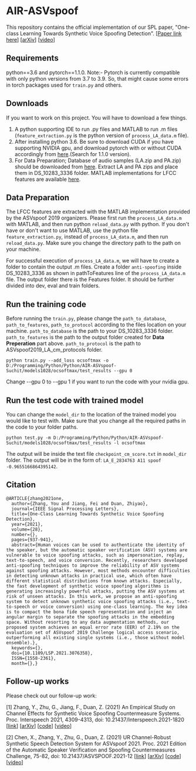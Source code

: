 AIR-ASVspoof
===============
This repository contains the official implementation of our SPL paper, "One-class Learning Towards Synthetic Voice Spoofing Detection".
[[Paper link here](https://ieeexplore.ieee.org/document/9417604)] [[arXiv](https://arxiv.org/pdf/2010.13995.pdf)] [[video](https://www.youtube.com/watch?v=pX9aq8CaIvk)]
## Requirements
python==3.6 and pytorch==1.1.0.
Note:- Pytorch is currently compatible with only python versions from 3.7 to 3.9. So, that might cause some errors in torch packages used for `train.py` and others.

## Downloads
If you want to work on this project. You will have to download a few things.
1. A python supporting IDE to run .py files and MATLAB to run .m files (`feature_extraction.py` is the python version of `process_LA_data.m` file).
2. After installing python 3.6. Be sure to download CUDA if you have supporting NVIDIA gpu, and download pytorch with or without CUDA accordingly from [here](https://pytorch.org/get-started/previous-versions/).(Search for 1.1.0 version).
3. For Data Preparation; Database of audio samples (LA.zip and PA.zip) should be downloaded from [here](https://datashare.ed.ac.uk/handle/10283/3336). Extract LA and PA zips and place them in DS_10283_3336 folder.
   MATLAB implementations for LFCC features are available [here](https://www.asvspoof.org/index2019.html). 
## Data Preparation
The LFCC features are extracted with the MATLAB implementation provided by the ASVspoof 2019 organizers. Please first run the `process_LA_data.m` with MATLAB, and then run python `reload_data.py` with python.
If you don't have or don't want to use MATLAB, use the python file `feature_extraction.py`, instead of `process_LA_data.m`, and then run `reload_data.py`.
Make sure you change the directory path to the path on your machine.

For successful execution of `process_LA_data.m`, we will have to create a folder to contain the output .m files. Create a folder `anti-spoofing` inside DS_10283_3336 as shown in pathToFeatures line of the `process_LA_data.m` file. The output folder there is the Features folder. It should be further divided into dev, eval and train folders.
## Run the training code
Before running the `train.py`, please change the `path_to_database`, `path_to_features`, `path_to_protocol` according to the files location on your machine.
`path_to_database` is the path to your DS_10283_3336 folder. `path_to_features` is the path to the output folder created for **Data Preperation** part above. `path_to_protocol` is the path to ASVspoof2019_LA_cm_protocols folder.
```
python train.py --add_loss ocsoftmax -o D:/Programming/Python/Python/AIR-ASVspoof-Suchit/models1028/ocsoftmax/test_results --gpu 0
```
Change --gpu 0 to --gpu 1 if you want to run the code with your nvidia gpu. 
## Run the test code with trained model
You can change the `model_dir` to the location of the trained model you would like to test with. 
Make sure that you change all the required paths in the code to your folder paths.
```
python test.py -m D:/Programming/Python/Python/AIR-ASVspoof-Suchit/models1028/ocsoftmax/test_results -l ocsoftmax
```
The output will be inside the text file `checkpoint_cm_score.txt` in `model_dir` folder. The output will be in the form of:
`LA_E_2834763 A11 spoof -0.9655166864395142`.
## Citation
```
@ARTICLE{zhang2021one,
  author={Zhang, You and Jiang, Fei and Duan, Zhiyao},
  journal={IEEE Signal Processing Letters}, 
  title={One-Class Learning Towards Synthetic Voice Spoofing Detection}, 
  year={2021},
  volume={28},
  number={},
  pages={937-941},
  abstract={Human voices can be used to authenticate the identity of the speaker, but the automatic speaker verification (ASV) systems are vulnerable to voice spoofing attacks, such as impersonation, replay, text-to-speech, and voice conversion. Recently, researchers developed anti-spoofing techniques to improve the reliability of ASV systems against spoofing attacks. However, most methods encounter difficulties in detecting unknown attacks in practical use, which often have different statistical distributions from known attacks. Especially, the fast development of synthetic voice spoofing algorithms is generating increasingly powerful attacks, putting the ASV systems at risk of unseen attacks. In this work, we propose an anti-spoofing system to detect unknown synthetic voice spoofing attacks (i.e., text-to-speech or voice conversion) using one-class learning. The key idea is to compact the bona fide speech representation and inject an angular margin to separate the spoofing attacks in the embedding space. Without resorting to any data augmentation methods, our proposed system achieves an equal error rate (EER) of 2.19% on the evaluation set of ASVspoof 2019 Challenge logical access scenario, outperforming all existing single systems (i.e., those without model ensemble).},
  keywords={},
  doi={10.1109/LSP.2021.3076358},
  ISSN={1558-2361},
  month={},}
```

## Follow-up works
Please check out our follow-up work:

[1] Zhang, Y., Zhu, G., Jiang, F., Duan, Z. (2021) An Empirical Study on Channel Effects for Synthetic Voice Spoofing Countermeasure Systems. Proc. Interspeech 2021, 4309-4313, doi: 10.21437/Interspeech.2021-1820 [[link](https://www.isca-speech.org/archive/interspeech_2021/zhang21ea_interspeech.html)] [[arXiv](https://arxiv.org/pdf/2104.01320.pdf)] [[code](https://github.com/yzyouzhang/Empirical-Channel-CM)] [[video](https://www.youtube.com/watch?v=vLijNUJklo0)]

[2] Chen, X., Zhang, Y., Zhu, G., Duan, Z. (2021) UR Channel-Robust Synthetic Speech Detection System for ASVspoof 2021. Proc. 2021 Edition of the Automatic Speaker Verification and Spoofing Countermeasures Challenge, 75-82, doi: 10.21437/ASVSPOOF.2021-12 [[link](https://www.isca-speech.org/archive/asvspoof_2021/chen21_asvspoof.html)] [[arXiv](https://arxiv.org/pdf/2107.12018.pdf)] [[code](https://github.com/yzyouzhang/ASVspoof2021_AIR)] [[video](https://www.youtube.com/watch?v=-wKMOTp8Tt0)]

